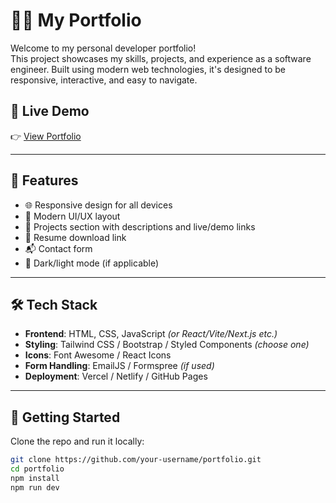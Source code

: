 # 🧑‍💻 My Portfolio

Welcome to my personal developer portfolio!  
This project showcases my skills, projects, and experience as a software engineer. Built using modern web technologies, it's designed to be responsive, interactive, and easy to navigate.

## 📌 Live Demo

👉 [View Portfolio](https://your-portfolio-link.com)

---

## 📂 Features

- 🌐 Responsive design for all devices
- 🎨 Modern UI/UX layout
- 🧰 Projects section with descriptions and live/demo links
- 📄 Resume download link
- 📬 Contact form
- 🌙 Dark/light mode (if applicable)

---

## 🛠️ Tech Stack

- **Frontend**: HTML, CSS, JavaScript _(or React/Vite/Next.js etc.)_
- **Styling**: Tailwind CSS / Bootstrap / Styled Components _(choose one)_
- **Icons**: Font Awesome / React Icons
- **Form Handling**: EmailJS / Formspree _(if used)_
- **Deployment**: Vercel / Netlify / GitHub Pages

---

## 🚀 Getting Started

Clone the repo and run it locally:

```bash
git clone https://github.com/your-username/portfolio.git
cd portfolio
npm install
npm run dev
```
